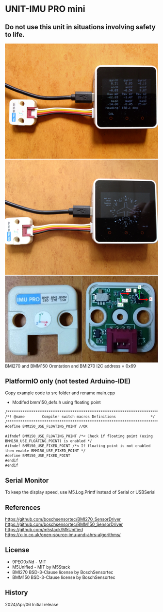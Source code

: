 # UNIT-IMU PRO mini

## Do not use this unit in situations involving safety to life.

![9DoF Display](image/DSC_0032.JPG)
![HSI Display](image/DSC_0034.JPG)
![orientation](image/IMU-Pro-Mini.jpg)
BMI270 and BMM150 Orentation and BMI270 I2C address = 0x69

## PlatformIO only (not tested Arduino-IDE)
Copy example code to src folder and rename main.cpp

- Modifed bmm150_defs.h using floating point
~~~
/******************************************************************************/
/*! @name        Compiler switch macros Definitions                */
/******************************************************************************/
#define BMM150_USE_FLOATING_POINT //OK

#ifndef BMM150_USE_FLOATING_POINT /*< Check if floating point (using BMM150_USE_FLOATING_POINT) is enabled */
#ifndef BMM150_USE_FIXED_POINT /*< If floating point is not enabled then enable BMM150_USE_FIXED_POINT */
#define BMM150_USE_FIXED_POINT
#endif
#endif
~~~

## Serial Monitor
To keep the display speed, use M5.Log.Printf instead of Serial or USBSerial

## References
https://github.com/boschsensortec/BMI270_SensorDriver  
https://github.com/boschsensortec/BMM150_SensorDriver  
https://github.com/m5stack/M5Unified  
https://x-io.co.uk/open-source-imu-and-ahrs-algorithms/  

## License
- 9PEO0xNd - MIT
- M5Unified - MIT by M5Stack
- BMI270 BSD-3-Clause license by BoschSensortec
- BMM150 BSD-3-Clause license by BoschSensortec

## History
2024/Apr/06 Initial release

